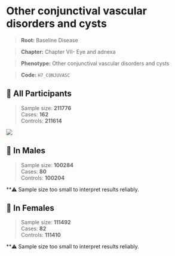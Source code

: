 # Other conjunctival vascular disorders and cysts

> **Root:** Baseline Disease  

> **Chapter:** Chapter VII- Eye and adnexa  

> **Phenotype:** Other conjunctival vascular disorders and cysts  

> **Code:** `H7_CONJUVASC`

## 🧪 All Participants  
> Sample size: **211776**  
> Cases: **162**  
> Controls: **211614**
<img src="/Disease/Figures/ALL/Incidence/H7_CONJUVASC.png"/>
<CsvTable src="/Disease_Data/ALL/Incidence/COX_H7_CONJUVASC.csv" label="🔍 View full results" />

## 👨 In Males  
> Sample size: **100284**  
> Cases: **80**  
> Controls: **100204**

**⚠️ Sample size too small to interpret results reliably.


## 👩 In Females  
> Sample size: **111492**  
> Cases: **82**  
> Controls: **111410**

**⚠️ Sample size too small to interpret results reliably.

